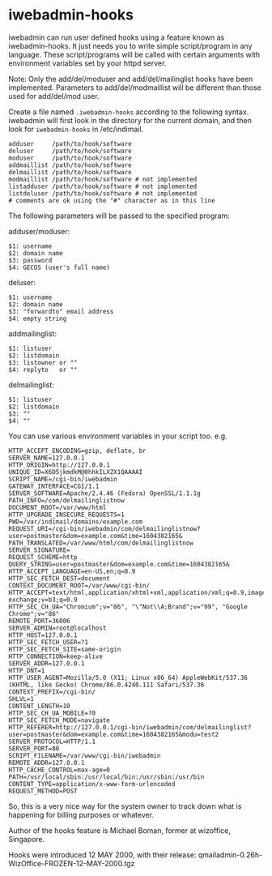 # iwebadmin-hooks

iwebadmin can run user defined hooks using a feature known as iwebadmin-hooks. It just needs you to write simple script/program in any language. These script/programs will be called with certain arguments with environment variables set by your httpd server.

Note: Only the add/del/moduser and add/del/mailinglist hooks have been implemented.  Parameters to add/del/modmaillist will be different than those used for add/del/mod user.

Create a file named `.iwebadmin-hooks` according to the following syntax. iwebadmin will first look in the directory for the current domain, and then look for `iwebadmin-hooks` in /etc/indimail.


```
adduser     /path/to/hook/software
deluser     /path/to/hook/software
moduser     /path/to/hook/software
addmaillist /path/to/hook/software
delmaillist /path/to/hook/software
modmaillist /path/to/hook/software # not implemented
listadduser /path/to/hook/software # not implemented
listdeluser /path/to/hook/software # not implemented
# comments are ok using the "#" character as in this line
```

The following parameters will be passed to the specified program:

adduser/moduser:

```
$1: username
$2: domain name
$3: password
$4: GECOS (user's full name)
```

deluser:

```
$1: username
$2: domain name
$3: "forwardto" email address
$4: empty string
```

addmailinglist:

```
$1: listuser
$2: listdomain
$3: listowner or ""
$4: replyto   or ""
```

delmailinglist:

```
$1: listuser
$2: listdomain
$3: ""
$4: ""
```

You can use various environment variables in your script too. e.g.

```
HTTP_ACCEPT_ENCODING=gzip, deflate, br
SERVER_NAME=127.0.0.1
HTTP_ORIGIN=http://127.0.0.1
UNIQUE_ID=X6D5jkmdkM@0hhkILXZX1QAAAAI
SCRIPT_NAME=/cgi-bin/iwebadmin
GATEWAY_INTERFACE=CGI/1.1
SERVER_SOFTWARE=Apache/2.4.46 (Fedora) OpenSSL/1.1.1g
PATH_INFO=/com/delmailinglistnow
DOCUMENT_ROOT=/var/www/html
HTTP_UPGRADE_INSECURE_REQUESTS=1
PWD=/var/indimail/domains/example.com
REQUEST_URI=/cgi-bin/iwebadmin/com/delmailinglistnow?user=postmaster&dom=example.com&time=1604382165&
PATH_TRANSLATED=/var/www/html/com/delmailinglistnow
SERVER_SIGNATURE=
REQUEST_SCHEME=http
QUERY_STRING=user=postmaster&dom=example.com&time=1604382165&
HTTP_ACCEPT_LANGUAGE=en-US,en;q=0.9
HTTP_SEC_FETCH_DEST=document
CONTEXT_DOCUMENT_ROOT=/var/www/cgi-bin/
HTTP_ACCEPT=text/html,application/xhtml+xml,application/xml;q=0.9,image/avif,image/webp,image/apng,*/*;q=0.8,application/signed-exchange;v=b3;q=0.9
HTTP_SEC_CH_UA="Chromium";v="86", "\"Not\\A;Brand";v="99", "Google Chrome";v="86"
REMOTE_PORT=36006
SERVER_ADMIN=root@localhost
HTTP_HOST=127.0.0.1
HTTP_SEC_FETCH_USER=?1
HTTP_SEC_FETCH_SITE=same-origin
HTTP_CONNECTION=keep-alive
SERVER_ADDR=127.0.0.1
HTTP_DNT=1
HTTP_USER_AGENT=Mozilla/5.0 (X11; Linux x86_64) AppleWebKit/537.36 (KHTML, like Gecko) Chrome/86.0.4240.111 Safari/537.36
CONTEXT_PREFIX=/cgi-bin/
SHLVL=1
CONTENT_LENGTH=10
HTTP_SEC_CH_UA_MOBILE=?0
HTTP_SEC_FETCH_MODE=navigate
HTTP_REFERER=http://127.0.0.1/cgi-bin/iwebadmin/com/delmailinglist?user=postmaster&dom=example.com&time=1604382165&modu=test2
SERVER_PROTOCOL=HTTP/1.1
SERVER_PORT=80
SCRIPT_FILENAME=/var/www/cgi-bin/iwebadmin
REMOTE_ADDR=127.0.0.1
HTTP_CACHE_CONTROL=max-age=0
PATH=/usr/local/sbin:/usr/local/bin:/usr/sbin:/usr/bin
CONTENT_TYPE=application/x-www-form-urlencoded
REQUEST_METHOD=POST
```

So, this is a very nice way for the system owner to track down what is happening for billing purposes or whatever.

Author of the hooks feature is Michael Boman, former at wizoffice, Singapore.

Hooks were introduced 12 MAY 2000, with their release: qmailadmin-0.26h-WizOffice-FROZEN-12-MAY-2000.tgz
